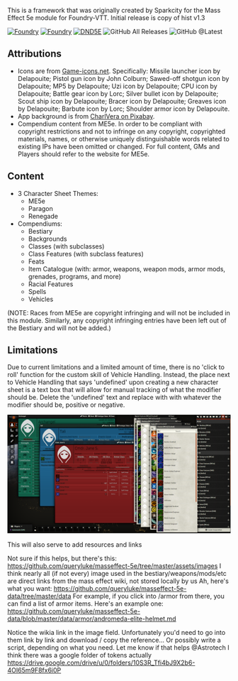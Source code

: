 This is a framework that was originally created by Sparkcity for the Mass Effect 5e module for Foundry-VTT.
Initial release is copy of hist v1.3


[![Foundry](https://img.shields.io/badge/Foundry%40Minimum-0.7.5-green)](https://foundryvtt.com/)
[![Foundry](https://img.shields.io/badge/Foundry%40CompatibleCore-0.7.7-brightgreen)](https://foundryvtt.com/)
[![DND5E](https://img.shields.io/badge/DnD5E-1.1.1-orange)](https://gitlab.com/foundrynet/dnd5e)
![GitHub All Releases](https://img.shields.io/github/downloads/sparkcity/fvtt-me5e/total)
![GitHub @Latest](https://img.shields.io/github/downloads/sparkcity/fvtt-me5e/latest/total)

## Attributions
* Icons are from [Game-icons.net](https://game-icons.net/). Specifically: Missile launcher icon by Delapouite; Pistol gun icon by John Colburn; Sawed-off shotgun icon by Delapouite; MP5 by Delapouite; Uzi icon by Delapouite; CPU icon by Delapouite; Battle gear icon by Lorc; Silver bullet icon by Delapouite; Scout ship icon by Delapouite; Bracer icon by Delapouite; Greaves icon by Delapouite; Barbute icon by Lorc; Shoulder armor icon by Delapouite.
* App background is from [CharlVera on Pixabay](https://pixabay.com/illustrations/space-earth-gala-planet-universe-4634011/).
* Compendium content from ME5e. In order to be compliant with copyright restrictions and not to infringe on any copyright, copyrighted materials, names, or otherwise uniquely distinguishable words related to existing IPs have been omitted or changed. For full content, GMs and Players should refer to the website for ME5e.

## Content
* 3 Character Sheet Themes:
    * ME5e
    * Paragon
    * Renegade
* Compendiums:
    * Bestiary
    * Backgrounds
    * Classes (with subclasses)
    * Class Features (with subclass features)
    * Feats
    * Item Catalogue (with: armor, weapons, weapon mods, armor mods, grenades, programs, and more)
    * Racial Features
    * Spells
    * Vehicles

(NOTE: Races from ME5e are copyright infringing and will not be included in this module. Similarly, any copyright infringing entries have been left out of the Bestiary and will not be added.)

## Limitations
Due to current limitations and a limited amount of time, there is no 'click to roll' function for the custom skill of Vehicle Handling. Instead, the place next to Vehicle Handling that says 'undefined' upon creating a new character sheet is a text box that will allow for manual tracking of what the modifier should be. Delete the 'undefined' text and replace with with whatever the modifier should be, positive or negative.

![Image](https://github.com/sparkcity/fvttprojects/blob/master/screenshots/me5e.png?raw=true "ME5e Overview")


This will also serve to add resources and links

Not sure if this helps, but there's this:
https://github.com/queryluke/masseffect-5e/tree/master/assets/images
I think nearly all (if not every) image used in the bestiary/weapons/mods/etc are direct links from the mass effect wiki, not stored locally by us
Ah, here's what you want:
https://github.com/queryluke/masseffect-5e-data/tree/master/data
For example, if you click into /armor from there, you can find a list of armor items. Here's an example one:
https://github.com/queryluke/masseffect-5e-data/blob/master/data/armor/andromeda-elite-helmet.md

Notice the wikia link in the image field. Unfortunately you'd need to go into them link by link and download / copy the reference... Or possibly write a script, depending on what you need.
Let me know if that helps @Astrotech
I think there was a google folder of tokens actually
https://drive.google.com/drive/u/0/folders/10S3R_Tfi4bJ9X2b6-4OI65m9F8fx6i0P